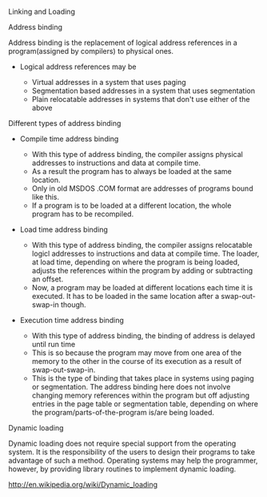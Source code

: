 Linking and Loading

Address binding

Address binding is the replacement of logical address references in a
program(assigned by compilers) to physical ones.

- Logical address references may be

  - Virtual addresses in a system that uses paging
  - Segmentation based addresses in a system that uses segmentation
  - Plain relocatable addresses in systems that don't use either of the
    above

Different types of address binding

- Compile time address binding

  - With this type of address binding, the compiler assigns physical
    addresses to instructions and data at compile time.
  - As a result the program has to always be loaded at the same
    location.
  - Only in old MSDOS .COM format are addresses of programs bound like
    this.
  - If a program is to be loaded at a different location, the whole
    program has to be recompiled.

- Load time address binding

  - With this type of address binding, the compiler assigns relocatable
    logicl addresses to instructions and data at compile time. The
    loader, at load time, depending on where the program is being
    loaded, adjusts the references within the program by adding or
    subtracting an offset.
  - Now, a program may be loaded at different locations each time it is
    executed. It has to be loaded in the same location after a
    swap-out-swap-in though.

- Execution time address binding

  - With this type of address binding, the binding of address is delayed
    until run time
  - This is so because the program may move from one area of the memory
    to the other in the course of its execution as a result of
    swap-out-swap-in.
  - This is the type of binding that takes place in systems using paging
    or segmentation. The address binding here does not involve changing
    memory references within the program but off adjusting entries in
    the page table or segmentation table, depending on where the
    program/parts-of-the-program is/are being loaded.

Dynamic loading

Dynamic loading does not require special support from the operating
system. It is the responsibility of the users to design their programs
to take advantage of such a method. Operating systems may help the
programmer, however, by providing library routines to implement dynamic
loading.

http://en.wikipedia.org/wiki/Dynamic_loading
